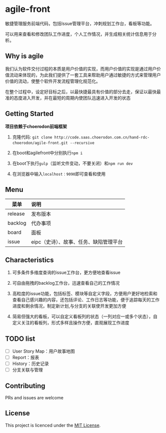 # agile-front

敏捷管理服务前端代码，包括Issue管理平台，冲刺规划工作台，看板等功能。

可以用来查看和修改团队工作进度，个人工作情况，并生成相关统计信息用于分析。

## Why is agile

我们认为软件交付过程的本质是用户价值的实现，而用户价值的实现是通过用户价值流动来体现的，为此我们提供了一套工具来帮助用户通过敏捷的方式来管理用户价值的流动，使整个软件开发流程管理化规范化。

在整个过程中，设定好目标之后，以最快捷最具有价值的部分去走，保证以最快最准的态度进入开发，并在最短的周期内使团队迅速进入开发的状态

## Getting Started

**项目依赖于choerodon前端框架**

1. 克隆代码: `git clone http://code.saas.choerodon.com.cn/hand-rdc-choerodon/agile-front.git --recursive`  

2. 在boot和agilefront中分别执行`npm i`

3. 在boot下执行`gulp`（监听文件变动，不要关闭）和`npm run dev`

4. 在浏览器中输入`localhost：9090`即可查看和使用

## Menu

| 菜单     |  说明    |
| -------- | :----    |
| release  | 发布版本 |
| backlog  | 代办事项 |
| board    | 面板     |
| issue    | eipc（史诗）、故事、任务、缺陷管理平台     |

## Characteristics

1. 可多条件多维度查询的issue工作台，更方便地查看issue

2. 可自由拖拽的backlog工作台，迅速查看自己的工作情况

3. 高粒度的issue功能，包括标签、模块等自定义字段，方便用户更好地检索和查看自己感兴趣的内容，还包括评论、工作日志等功能，便于追踪每天的工作进度和剩余情况，制定新计划,与分支的关联使开发更加方便

4. 简易但强大的看板，可以自定义看板列的状态（一列对应一或多个状态），自定义关注的看板列，形式多样且操作方便，直观展现工作进度

## TODO list

- [ ] User Story Map：用户故事地图
- [ ] Report：报表
- [ ] History：历史记录
- [ ] 分支关联与管理

## Contributing

PRs and issues are welcome

## License

This project is licenced under the [MIT License](http://opensource.org/licenses/mit-license.html).
